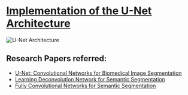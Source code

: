 # [Implementation of the U-Net Architecture](https://arxiv.org/abs/1505.04597)

![U-Net Architecture](https://raw.githubusercontent.com/kimoktm/U-Net/master/Images/framework.png "U-Net Architecture")

## Research Papers referred:

* [U-Net: Convolutional Networks for Biomedical Image Segmentation](https://github.com/PrathamSolanki/unet/blob/master/Research%20Papers/U-Net.pdf)
* [Learning Deconvolution Network for Semantic Segmentation](https://github.com/PrathamSolanki/unet/blob/master/Research%20Papers/Deconvolution.pdf)
* [Fully Convolutional Networks for Semantic Segmentation](https://github.com/PrathamSolanki/unet/blob/master/Research%20Papers/Fully%20Convolutional%20Networks%20.pdf)